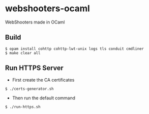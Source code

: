 # webshooters-ocaml
WebShooters made in OCaml

## Build
```
$ opam install cohttp cohttp-lwt-unix logs tls conduit cmdliner
$ make clear all
```

## Run HTTPS Server
- First create the CA certificates
```
$ ./certs-generator.sh
```
- Then run the default command
```
$ ./run-https.sh
```
